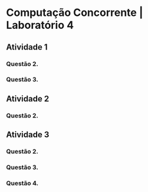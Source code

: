 # Computação Concorrente | Laboratório 4

## Atividade 1

### Questão 2.

### Questão 3.

## Atividade 2

### Questão 2.

## Atividade 3

### Questão 2.

### Questão 3.

### Questão 4.

